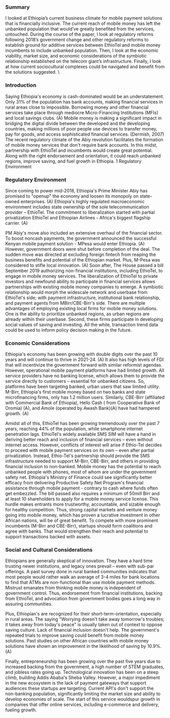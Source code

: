 ### Summary

I looked at Ethiopia’s current business climate for mobile payment solutions that is financially
inclusive. The current reach of mobile money has left the unbanked population that would’ve
greatly benefited from the services, untouched. During the course of the paper, I look at regulatory
reforms following 2018’s government change and other regulatory reforms to establish ground for
additive services between EthioTel and mobile money incumbents to include unbanked population.
Then, I look at the economic viability, market size, and economic considerations of the symbiotic
relationship established on the telecom giant’s infrastructure. Finally, I look at how current sociocultural complexes could be navigated and benefit from the solutions suggested. \


### Introduction
Saying Ethiopia's economy is cash-dominated would be an understatement. Only 31% of
the population has bank accounts, making financial services in rural areas close to impossible.
Borrowing money and other financial services take place through mediocre Micro-Financing
Institutions (MFIs) and local savings clubs. (A) Mobile money is making a significant impact in
bridging the digital divide between the developed and the developing countries, making millions
of poor people use devices to transfer money, pay for goods, and access sophisticated financial
services. (Dermish, 2007)
The recent regulatory climate of the Abiy revolution facilitates the formation of mobile
money services that don't require bank accounts. In this midst, partnership with EthioTel and
incumbents would create great potential. Along with the right endorsement and orientation, it could
reach unbanked regions, improve saving, and fuel growth in Ethiopia. 1
Regulatory Environment

### Regulatory Environment
Since coming to power mid-2018, Ethiopia's Prime Minister Abiy has promised to "openup" the economy and loosen its monopoly on state-owned enterprises. (A) Ethiopia's highly
regulated macroeconomic environment includes state ownership of the sole telecommunication
provider – EthioTel. The commitment to liberalization started with partial privatization EthioTel
and Ethiopian Airlines - Africa's biggest flagship carrier. (A)


PM Abiy's move also included an extensive overhaul of the financial sector. To boost noncash payments, the government announced the successful Kenyan mobile payment solution - MPesa would enter Ethiopia. (A) However, government doors were shut before completion of the
deal. The sudden move was directed at excluding foreign fintech from reaping the business benefits
and potential of the Ethiopian market. Plus, M-Pesa was considered to stifle local innovation. (A)
Soon after, The House passed a bill September 2019 authorizing non-financial institutions,
including EthioTel, to engage in mobile money services.
The liberalization of EthioTel to private investors and newfound ability to participate in
financial services allows partnerships with existing mobile money companies to emerge. A
symbiotic relationship would morph the widescale network and userbase from EthioTel's side;
with payment infrastructure, institutional bank relationship, and payment agents from MBirr/CBE-Birr's side.
There are multiple advantages of employing existing local firms for mobile money
solutions. One is the ability to prioritize unbanked regions, as urban regions are already within
their userbase. Second, these firms participate in developing social values of saving and investing.
All the while, transaction trend data could be used to inform policy decision making in the future. 

### Economic Considerations
Ethiopia's economy has been growing with double digits over the past 10 years and will
continue to thrive in 2021-24. (A) It also has high levels of FDI that will incentivize the
government forward with similar reformist agendas. However, operational mobile payment
platforms have had limited growth. All service providers have no banking license, which allows
them to provide the service directly to customers – essential for unbanked citizens. So, platforms
have been targeting banked, urban users that saw limited utility. M-Birr, Ethiopia's first mobile
money based on two banks and state microfinancing firms, only has 1.2 million users. Similarly,
CBE-Birr (affiliated with Commercial Bank of Ethiopia), Hello Cash ( from Cooperative Bank of
Oromia) (A), and Amole (operated by Awash Bank)(A) have had hampered growth. (A)

Amidst all of this, EthioTel has been growing tremendously over the past 7 years, reaching
44% of the population, while smartphone internet penetration lags. EthioTel's widely available SMS SIM will have a hand in deriving better reach and inclusion of financial services – even
without internet access. However, conflicts of interest will arise if Ethio-Tel decides to proceed
with mobile payment services on its own – even after partial privatization. Instead, Ethio-Tel's
partnership should provide the SMS infrastructure needed to support M-Birr, CBE-Birr, and others
in providing financial inclusion to non-banked.
Mobile money has the potential to reach unbanked people with phones, most of whom are under
the government safety net. Ethiopia's Ministry of Finance could see significantly better efficacy
from delivering Productive Safety Net Program's financial assistance through mobile payment -
contrary to cash where funds often get embezzled.
The bill passed also requires a minimum of 50mill Birr and at least 10 shareholders to apply
for a mobile money service license. This hurdle makes entrants more trustworthy, accountable,
and sizable enough for healthy competition. Thus, strong capital markets and venture money going
into mobile money, which has proven a lucrative investment in other African nations, will be of
great benefit. To compete with more prominent incumbents (M-Birr and CBE-Birr), startups
should form coalitions and agree with banks. That would strengthen their reach and potential to
support transactions backed with assets.

### Social and Cultural Considerations
Ethiopians are generally skeptical of innovation. They have a hard time trusting newer institutions,
and legacy ones prevail – even with sub-par offerings. A past survey done in rural banked
communities indicates that most people would rather walk an average of 3-4 miles for bank
locations to find that ATMs are non-functional than use mobile payment methods. Mistrust
emanates from thinking mobile money is independent of government control. Thus, endorsement
from financial institutions, backing from EthioTel, and advocation from government bodies goes
a long way in assuring communities.

Plus, Ethiopian's are recognized for their short-term-orientation, especially in rural areas. The
saying "Worrying doesn't take away tomorrow's troubles; it takes away from today's peace" is
usually taken out of context to oppose saving culture. Lack of financial inclusion doesn't help. The
government's repeated trials to improve saving could benefit from mobile money solutions. Past
studies on other African countries with mobile money solutions have shown an improvement in
the likelihood of saving by 10.9%. (A)

Finally, entrepreneurship has been growing over the past five years due to increased backing from
the government, a high number of STEM graduates, and jobless rates going up. Technological
innovation has been on a steep climb, building Addis Ababa's Sheba Valley. However, a major
impediment in the new ecosystem is the lack of payment gateways that support audiences these
startups are targeting. Current API's don't support the non-banking population, significantly
limiting the market size and ability to develop economies of scale. The start of this service wouldspur growth in companies that offer online services, including e-commerce and delivery, fueling
growth.
